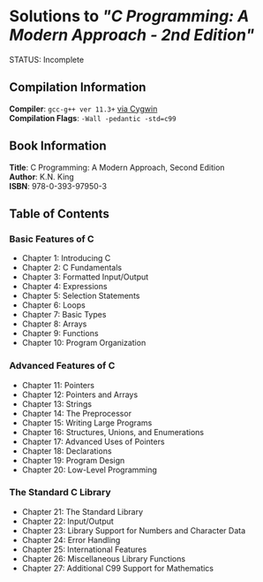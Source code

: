# Solutions to _"C Programming: A Modern Approach - 2nd Edition"_
STATUS: Incomplete

## Compilation Information
__Compiler__: `gcc-g++ ver 11.3+` [via Cygwin](https://cygwin.com/packages/summary/gcc-g++.html)\
__Compilation Flags__: `-Wall -pedantic -std=c99`

## Book Information
__Title__: C Programming: A Modern Approach, Second Edition\
__Author__: K.N. King\
__ISBN__: 978-0-393-97950-3

## Table of Contents

### Basic Features of C
* Chapter 1: Introducing C
* Chapter 2: C Fundamentals
* Chapter 3: Formatted Input/Output
* Chapter 4: Expressions
* Chapter 5: Selection Statements
* Chapter 6: Loops
* Chapter 7: Basic Types
* Chapter 8: Arrays
* Chapter 9: Functions
* Chapter 10: Program Organization
### Advanced Features of C
* Chapter 11: Pointers
* Chapter 12: Pointers and Arrays
* Chapter 13: Strings
* Chapter 14: The Preprocessor
* Chapter 15: Writing Large Programs
* Chapter 16: Structures, Unions, and Enumerations
* Chapter 17: Advanced Uses of Pointers
* Chapter 18: Declarations
* Chapter 19: Program Design
* Chapter 20: Low-Level Programming
### The Standard C Library
* Chapter 21: The Standard Library
* Chapter 22: Input/Output
* Chapter 23: Library Support for Numbers and Character Data
* Chapter 24: Error Handling
* Chapter 25: International Features
* Chapter 26: Miscellaneous Library Functions
* Chapter 27: Additional C99 Support for Mathematics
